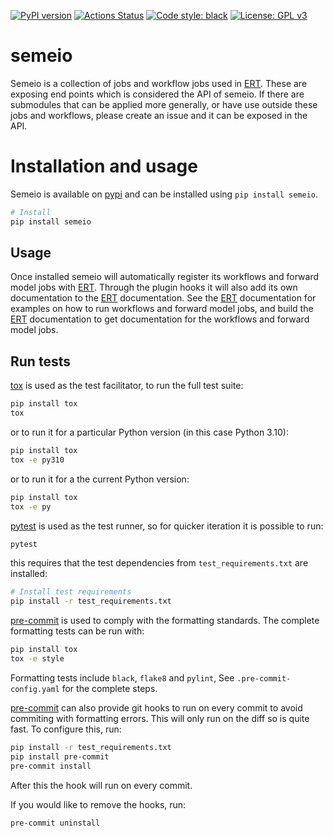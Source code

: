 [![PyPI version](https://badge.fury.io/py/semeio.svg)](https://badge.fury.io/py/semeio)
[![Actions Status](https://github.com/equinor/semeio/workflows/CI/badge.svg)](https://github.com/equinor/semeio/actions?query=workflow=CI)
[![Code style: black](https://img.shields.io/badge/code%20style-black-000000.svg)](https://github.com/psf/black)
[![License: GPL v3](https://img.shields.io/badge/License-GPLv3-blue.svg)](https://www.gnu.org/licenses/gpl-3.0)

# semeio #

Semeio is a collection of jobs and workflow jobs used in [ERT](https://github.com/equinor/ert). These are
exposing end points which is considered the API of semeio. If there are submodules that can be applied
more generally, or have use outside these jobs and workflows, please create an issue and it can be exposed in
the API.

# Installation and usage

Semeio is available on [pypi](https://pypi.org/project/semeio/) and can be installed using `pip install semeio`.

```sh
# Install
pip install semeio
```

## Usage

Once installed semeio will automatically register its workflows and forward model jobs with
[ERT](https://github.com/equinor/ert). Through the plugin hooks it will also add its own documentation to the [ERT](https://github.com/equinor/ert)
documentation. See the [ERT](https://github.com/equinor/ert) documentation for examples on
how to run workflows and forward model jobs, and build the [ERT](https://github.com/equinor/ert) documentation to get
documentation for the workflows and forward model jobs.

## Run tests
[tox](https://tox.readthedocs.io/en/latest/) is used as the test facilitator,
to run the full test suite:

```sh
pip install tox
tox
```

or to run it for a particular Python version (in this case Python 3.10):

```sh
pip install tox
tox -e py310
```

or to run it for a the current Python version:

```sh
pip install tox
tox -e py
```

[pytest](https://docs.pytest.org/en/latest/) is used as the test runner, so for quicker
iteration it is possible to run:

```sh
pytest
```

this requires that the test dependencies from `test_requirements.txt` are installed:

```sh
# Install test requirements
pip install -r test_requirements.txt
```

[pre-commit](https://pre-commit.com/) is used to comply with the formatting standards.
The complete formatting tests can be run with:

```sh
pip install tox
tox -e style
```

Formatting tests include `black`, `flake8` and `pylint`, See `.pre-commit-config.yaml` for the
complete steps.

[pre-commit](https://pre-commit.com/) can also provide git hooks to run on every commit
to avoid commiting with formatting errors. This will only run on the diff so is quite fast.
To configure this, run:

```sh
pip install -r test_requirements.txt
pip install pre-commit
pre-commit install
```

After this the hook will run on every commit.

If you would like to remove the hooks, run:

```sh
pre-commit uninstall
```
